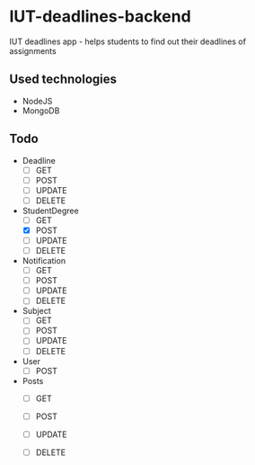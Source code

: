 # IUT-deadlines-backend
IUT deadlines app - helps students to find out their deadlines of assignments

## Used technologies
- NodeJS
- MongoDB

## Todo

- Deadline
 	- [ ] GET
	- [ ] POST
	- [ ] UPDATE
	- [ ] DELETE

- StudentDegree
	- [ ] GET
	- [x] POST
	- [ ] UPDATE
	- [ ] DELETE

- Notification
	- [ ] GET
	- [ ] POST
	- [ ] UPDATE
	- [ ] DELETE

- Subject
	- [ ] GET
	- [ ] POST
	- [ ] UPDATE
	- [ ] DELETE

- User
	- [ ] POST

- Posts
	- [ ] GET
	- [ ] POST
	- [ ] UPDATE
	- [ ] DELETE

	
	
